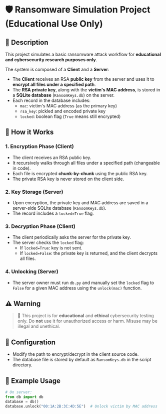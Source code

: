 # 🛡️ Ransomware Simulation Project (Educational Use Only)

## 📜 Description

This project simulates a basic ransomware attack workflow for **educational and cybersecurity research purposes only**.

The system is composed of a **Client** and a **Server**:

- The **Client** receives an RSA **public key** from the server and uses it to **encrypt all files under a specified path**.
- The **RSA private key**, along with the **victim's MAC address**, is stored in a **SQLite database** (`RansomKeys.db`) on the server.
- Each record in the database includes:
  - `mac`: victim's MAC address (as the primary key)
  - `rsa_key`: pickled and encoded private key
  - `locked`: boolean flag (`True` means still encrypted)

## 🔐 How it Works

### 1. **Encryption Phase (Client)**
- The client receives an RSA public key.
- It recursively walks through all files under a specified path (changeable in code).
- Each file is encrypted **chunk-by-chunk** using the public RSA key.
- The private RSA key is never stored on the client side.

### 2. **Key Storage (Server)**
- Upon encryption, the private key and MAC address are saved in a server-side SQLite database (`RansomKeys.db`).
- The record includes a `locked=True` flag.

### 3. **Decryption Phase (Client)**
- The client periodically asks the server for the private key.
- The server checks the `locked` flag:
  - If `locked=True`: key is not sent.
  - If `locked=False`: the private key is returned, and the client decrypts all files.

### 4. **Unlocking (Server)**
- The server owner must run `db.py` and manually set the `locked` flag to `False` for a given MAC address using the `unlock(mac)` function.

## ⚠️ Warning

> 🚨 This project is for **educational** and **ethical** cybersecurity testing only. Do **not** use it for unauthorized access or harm. Misuse may be illegal and unethical.

## 🔧 Configuration

- Modify the path to encrypt/decrypt in the client source code.
- The database file is stored by default as `RansomKeys.db` in the script directory.

## 🧪 Example Usage

```python
# On server:
from db import db
database = db()
database.unlock("00:1A:2B:3C:4D:5E")  # Unlock victim by MAC address

